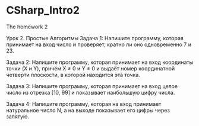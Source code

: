# CSharp_Intro2
The homework 2

Урок 2. Простые Алгоритмы
Задача 1: Напишите программу, которая принимает на вход число и проверяет, кратно ли оно одновременно 7 и 23.

Задача 2: Напишите программу, которая принимает на вход координаты точки (X и Y), причём X ≠ 0 и Y ≠ 0 и выдаёт номер координатной четверти плоскости, в которой находится эта точка.

Задача 3: Напишите программу, которая принимает на вход целое число из отрезка [10, 99] и показывает наибольшую цифру числа.

Задача 4: Напишите программу, которая на вход принимает натуральное число N, а на выходе показывает его цифры через запятую.
